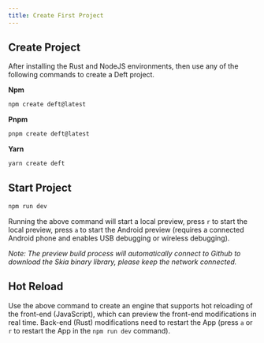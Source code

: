 ```yaml
---
title: Create First Project
---
```


## Create Project

After installing the Rust and NodeJS environments, then use any of the following commands to create a Deft project.

**Npm**
```bash
npm create deft@latest
```
**Pnpm**
```bash
pnpm create deft@latest
```
**Yarn**
```bash
yarn create deft
```

## Start Project

```bash
npm run dev
```

Running the above command will start a local preview, press `r` to start the local preview, press `a` to start the Android preview (requires a connected Android phone and enables USB debugging or wireless debugging).

_Note: The preview build process will automatically connect to Github to download the Skia binary library, please keep the network connected._

## Hot Reload

Use the above command to create an engine that supports hot reloading of the front-end (JavaScript), which can preview the front-end modifications in real time. Back-end (Rust) modifications need to restart the App (press `a` or `r` to restart the App in the `npm run dev` command).